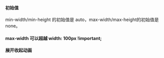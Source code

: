 #### 初始值
min-width/min-height 的初始值是 auto，max-width/max-height的初始值是none。

#### max-width 可以超越 width: 100px !important;

**展开收起动画**